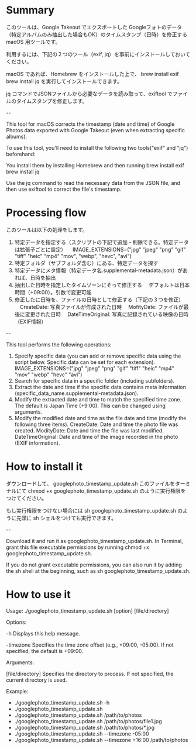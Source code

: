 # Summary

このツールは、Google Takeout でエクスポートした Googleフォトのデータ（特定アルバムのみ抽出した場合もOK）のタイムスタンプ（日時）を修正する macOS 用ツールです。

利用するには、下記の２つのツール（exif, jq）を事前にインストールしておいてください。

macOS であれば、Homebrew をインストールした上で、
brew install exif
brew install jq
を実行してインストールできます。

jq コマンドでJSONファイルから必要なデータを読み取って、exiftool でファイルのタイムスタンプを修正します。

--

This tool for macOS corrects the timestamp (date and time) of Google Photos data exported with Google Takeout (even when extracting specific albums).

To use this tool, you'll need to install the following two tools("exif" and "jq") beforehand:

You install them by installing Homebrew and then running
brew install exif
brew install jq

Use the jq command to read the necessary data from the JSON file, and then use exiftool to correct the file's timestamp.

# Processing flow

このツールは以下の処理をします。
1. 特定データを指定する（スクリプトの下記で追加・削除できる。特定データは拡張子ごとに設定）
　IMAGE_EXTENSIONS=("jpg" "jpeg" "png" "gif" "tiff" "heic" "mp4" "mov", "webp", "hevc", "avi")
2. 特定フォルダ（サブフォルダ含む）にある、特定データを探す
3. 特定データにメタ情報（特定データ名.supplemental-metadata.json）があれば、日時を抽出
4. 抽出した日時を指定したタイムゾーンにそって修正する
　デフォルトは日本時間（+09:00）。引数で変更可能
5. 修正したに日時を、ファイルの日時として修正する（下記の３つを修正）
　CreateDate: 写真ファイルが作成された日時
　MofityDate: ファイルが最後に変更された日時
　DateTimeOriginal: 写真に記録されている映像の日時（EXIF情報）

--

This tool performs the following operations:
1. Specify specific data (you can add or remove specific data using the script below. Specific data can be set for each extension).
IMAGE_EXTENSIONS=("jpg" "jpeg" "png" "gif" "tiff" "heic" "mp4" "mov" "webp" "hevc" "avi")
2. Search for specific data in a specific folder (including subfolders).
3. Extract the date and time if the specific data contains meta information (specific_data_name.supplemental-metadata.json).
4. Modify the extracted date and time to match the specified time zone.
The default is Japan Time (+9:00). This can be changed using arguments.
5. Modify the modified date and time as the file date and time (modify the following three items).
CreateDate: Date and time the photo file was created.
ModityDate: Date and time the file was last modified.
DateTimeOriginal: Date and time of the image recorded in the photo (EXIF information).

# How to install it

ダウンロードして、
googlephoto_timestamp_update.sh
このファイルをターミナルにて
chmod +x googlephoto_timestamp_update.sh
のように実行権限をつけてください。

もし実行権限をつけない場合には
sh googlephoto_timestamp_update.sh
のように先頭に sh シェルをつけても実行できます。

--

Download it and run it as googlephoto_timestamp_update.sh.
In Terminal, grant this file executable permissions by running chmod +x googlephoto_timestamp_update.sh.

If you do not grant executable permissions, you can also run it by adding the sh shell at the beginning, such as sh googlephoto_timestamp_update.sh.

# How to use it

Usage: ./googlephoto_timestamp_update.sh [option] [file/directory]

Options:
 
 -h
 Displays this help message.
 
 -timezone <offset>
 Specifies the time zone offset (e.g., +09:00, -05:00).
 If not specified, the default is +09:00.

Arguments:

 [file/directory]
 Specifies the directory to process.
 If not specified, the current directory is used.

Example:
*  ./googlephoto_timestamp_update.sh -h
*  ./googlephoto_timestamp_update.sh
* ./googlephoto_timestamp_update.sh /path/to/photos
*  ./googlephoto_timestamp_update.sh /path/to/photos/file1.jpg
*  ./googlephoto_timestamp_update.sh /path/to/photos/*.jpg
*  ./googlephoto_timestamp_update.sh --timezone -05:00
*  ./googlephoto_timestamp_update.sh --timezone +16:00 /path/to/photos
  
